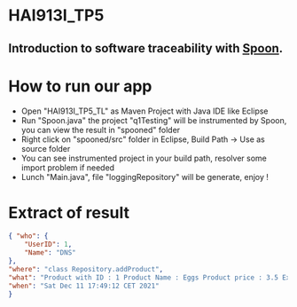 # HAI913I_TP5


##	Introduction to software traceability with [Spoon](https://spoon.gforge.inria.fr/).


# How to run our app 

- Open "HAI913I_TP5_TL" as Maven Project with Java IDE like Eclipse
- Run "Spoon.java" the project "q1Testing" will be instrumented by Spoon, you can view the result in "spooned" folder
- Right click on "spooned/src" folder in Eclipse, Build Path -> Use as source folder
- You can see instrumented project in your build path, resolver some import problem if needed
- Lunch "Main.java", file "loggingRepository" will be generate, enjoy ! 

# Extract of result

```json
{ "who": {
    "UserID": 1,
    "Name": "DNS"
},
"where": "class Repository.addProduct",
"what": "Product with ID : 1 Product Name : Eggs Product price : 3.5 Expiration date : 25/11/2021",
"when": "Sat Dec 11 17:49:12 CET 2021" 
}
```




